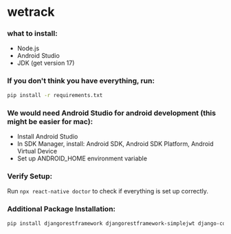 # wetrack

### what to install:

- Node.js
- Android Studio
- JDK (get version 17)

### If you don't think you have everything, run:
```bash
pip install -r requirements.txt
```

### We would need Android Studio for android development (this might be easier for mac):

- Install Android Studio
- In SDK Manager, install: Android SDK, Android SDK Platform, Android Virtual Device
- Set up ANDROID_HOME environment variable

### Verify Setup:

Run `npx react-native doctor` to check if everything is set up correctly.

### Additional Package Installation:

```bash
pip install djangorestframework djangorestframework-simplejwt django-cors-headers
```
